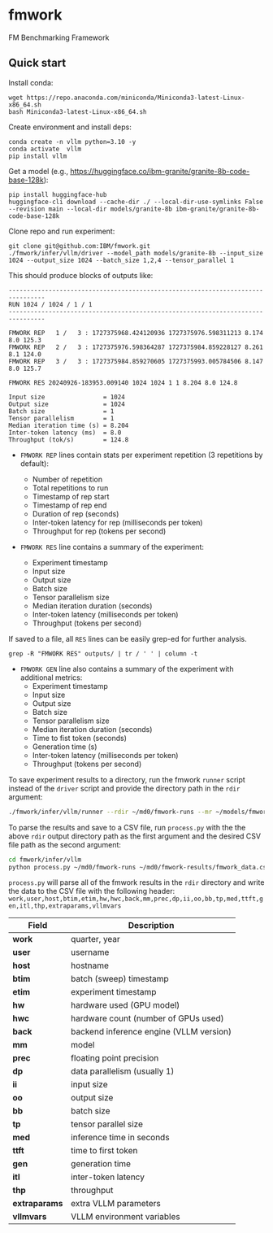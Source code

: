 # fmwork

FM Benchmarking Framework

## Quick start

Install conda:

```
wget https://repo.anaconda.com/miniconda/Miniconda3-latest-Linux-x86_64.sh
bash Miniconda3-latest-Linux-x86_64.sh
```

Create environment and install deps:

```
conda create -n vllm python=3.10 -y
conda activate  vllm
pip install vllm
```

Get a model (e.g., https://huggingface.co/ibm-granite/granite-8b-code-base-128k):

```
pip install huggingface-hub
huggingface-cli download --cache-dir ./ --local-dir-use-symlinks False --revision main --local-dir models/granite-8b ibm-granite/granite-8b-code-base-128k
```

Clone repo and run experiment:

```
git clone git@github.com:IBM/fmwork.git
./fmwork/infer/vllm/driver --model_path models/granite-8b --input_size 1024 --output_size 1024 --batch_size 1,2,4 --tensor_parallel 1
```

This should produce blocks of outputs like:

```
--------------------------------------------------------------------------------
RUN 1024 / 1024 / 1 / 1
--------------------------------------------------------------------------------

FMWORK REP   1 /   3 : 1727375968.424120936 1727375976.598311213 8.174 8.0 125.3
FMWORK REP   2 /   3 : 1727375976.598364287 1727375984.859228127 8.261 8.1 124.0
FMWORK REP   3 /   3 : 1727375984.859270605 1727375993.005784506 8.147 8.0 125.7

FMWORK RES 20240926-183953.009140 1024 1024 1 1 8.204 8.0 124.8

Input size                = 1024
Output size               = 1024
Batch size                = 1
Tensor parallelism        = 1
Median iteration time (s) = 8.204
Inter-token latency (ms)  = 8.0
Throughput (tok/s)        = 124.8
```

- `FMWORK REP` lines contain stats per experiment repetition (3 repetitions by default):
    - Number of repetition
    - Total repetitions to run
    - Timestamp of rep start
    - Timestamp of rep end
    - Duration of rep (seconds)
    - Inter-token latency for rep (milliseconds per token)
    - Throughput for rep (tokens per second)

- `FMWORK RES` line contains a summary of the experiment:
    - Experiment timestamp
    - Input size
    - Output size
    - Batch size
    - Tensor parallelism size
    - Median iteration duration (seconds)
    - Inter-token latency (milliseconds per token)
    - Throughput (tokens per second)

If saved to a file, all `RES` lines can be easily grep-ed for further analysis.

```
grep -R "FMWORK RES" outputs/ | tr / ' ' | column -t
```
- `FMWORK GEN` line also contains a summary of the experiment with additional metrics:
    - Experiment timestamp
    - Input size
    - Output size
    - Batch size
    - Tensor parallelism size
    - Median iteration duration (seconds)
    - Time to fist token (seconds)
    - Generation time (s)
    - Inter-token latency (milliseconds per token)
    - Throughput (tokens per second)

To save experiment results to a directory, run the fmwork `runner` script instead of the `driver` script and provide the directory path in the `rdir` argument:
```bash
./fmwork/infer/vllm/runner --rdir ~/md0/fmwork-runs --mr ~/models/fmwork --mmtps granite-3.3-8b/bf16:1 --iis 1024 batch --oos 1,1024 batch --bbs 1,2,4 batch --devs 1:3:4:5/1,3:4,5/1,3,4,5/
```
To parse the results and save to a CSV file, run `process.py` with the the above `rdir` output directory path as the first argument and the desired CSV file path as the second argument:
```bash
cd fmwork/infer/vllm
python process.py ~/md0/fmwork-runs ~/md0/fmwork-results/fmwork_data.csv
```
`process.py` will parse all of the fmwork results in the `rdir` directory and write the data to the CSV file with the following header: `work,user,host,btim,etim,hw,hwc,back,mm,prec,dp,ii,oo,bb,tp,med,ttft,gen,itl,thp,extraparams,vllmvars`

| **Field**      | **Description**                                 |
|----------------|-------------------------------------------------|
| **work**       | quarter, year                                   |
| **user**       | username                                        |
| **host**       | hostname                                        |
| **btim**       | batch (sweep) timestamp                         |
| **etim**       | experiment timestamp                            |
| **hw**         | hardware used (GPU model)                       |
| **hwc**        | hardware count (number of GPUs used)            |
| **back**       | backend inference engine (VLLM version)         |
| **mm**         | model                                           |
| **prec**       | floating point precision                        |
| **dp**         | data parallelism (usually 1)                    |
| **ii**         | input size                                      |
| **oo**         | output size                                     |
| **bb**         | batch size                                      |
| **tp**         | tensor parallel size                            |
| **med**        | inference time in seconds                       |
| **ttft**       | time to first token                             |
| **gen**        | generation time                                 |
| **itl**        | inter-token latency                             |
| **thp**        | throughput                                      |
| **extraparams**| extra VLLM parameters                           |
| **vllmvars**   | VLLM environment variables                      |





